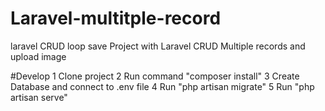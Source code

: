 # Laravel-multitple-record
laravel CRUD loop save
Project with Laravel CRUD Multiple records and upload image


#Develop
1 Clone project
2 Run command "composer install"
3 Create Database and connect to .env file
4 Run "php artisan migrate"
5 Run "php artisan serve"
